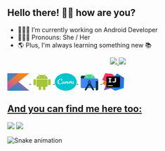## Hello there! 👋🏼 how are you?

- 👩🏻‍💻 I’m currently working on Android Developer
- 👩🏻‍🦱 Pronouns: She / Her
- 🌎 Plus, I'm always learning something new 📚

<div align="center">

  <a href="https://github.com/brunasdev">
  
  <img width="48%" src="https://github-readme-stats.vercel.app/api?username=brunasdev&show_icons=true&theme=dark&include_all_commits=true&count_private=true"/>
  <img width="48%" src="https://github-readme-stats.vercel.app/api/top-langs/?username=brunasdev&layout=compact&langs_count=7&theme=dark"/>

</div>

<div style="display: inline_block"><br>
  <img align="center" alt="Bruna-Kotlin" height="40" width="50" src="https://raw.githubusercontent.com/brunasdev/brunasdev/1c8a8f78feb2f1db83952b70369d3d1c444aa7fa/Archives/Dev%20Icons/1-%20Kotlin.svg" />
  <img align="center" alt="Bruna-Android" height="40" width="50" src="https://raw.githubusercontent.com/brunasdev/brunasdev/1c8a8f78feb2f1db83952b70369d3d1c444aa7fa/Archives/Dev%20Icons/2-%20Android%20Robot.svg" />
  <img align="center" alt="Bruna-Canva" height="40" width="50" src="https://raw.githubusercontent.com/brunasdev/brunasdev/1c8a8f78feb2f1db83952b70369d3d1c444aa7fa/Archives/Dev%20Icons/3-%20Canva.svg" />
  <img align="center" alt="Bruna-Android Studio" height="40" width="50" src="https://raw.githubusercontent.com/brunasdev/brunasdev/1c8a8f78feb2f1db83952b70369d3d1c444aa7fa/Archives/Dev%20Icons/4-%20Android%20Studio%20-%20Logo.svg" />
  <img align="center" alt="Bruna-IntelliJ" height="40" width="50" src="https://raw.githubusercontent.com/brunasdev/brunasdev/1c8a8f78feb2f1db83952b70369d3d1c444aa7fa/Archives/Dev%20Icons/5-%20IntelliJ%20IDEA%20-%20Icon.svg" />
  
  </div>
  
  
  ## And you can find me here too:
 
  
<div> 
  <a href="https://www.linkedin.com/in/brsnasilvac" target="_blank"><img src="https://img.shields.io/badge/-LinkedIn-%230077B5?style=for-the-badge&logo=linkedin&logoColor=white" target="_blank"></a> 
  <a href="https://instagram.com/brsnasc" target="_blank"><img src="https://img.shields.io/badge/-Instagram-%23E4405F?style=for-the-badge&logo=instagram&logoColor=white" target="_blank"></a>
  
  ![Snake animation](https://github.com/brunasdev/brunasdev/blob/output/github-contribution-grid-snake.svg)
 
</div>
